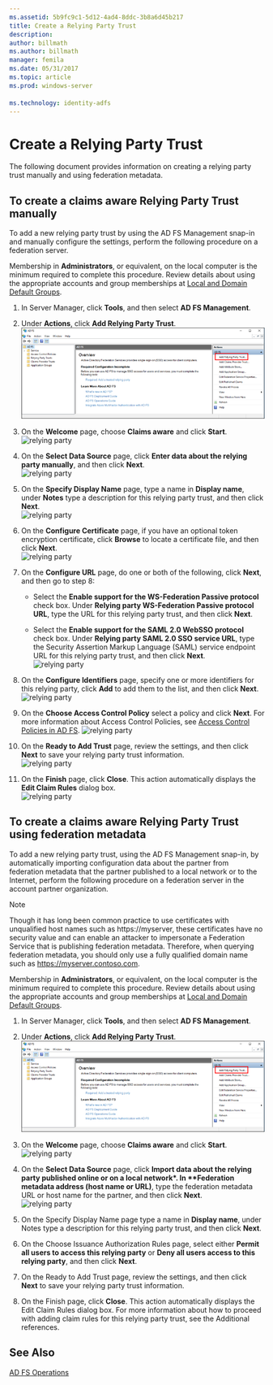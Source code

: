 ```yaml
---
ms.assetid: 5b9fc9c1-5d12-4ad4-8ddc-3b8a6d45b217
title: Create a Relying Party Trust
description:
author: billmath
ms.author: billmath
manager: femila
ms.date: 05/31/2017
ms.topic: article
ms.prod: windows-server

ms.technology: identity-adfs
---
```




# Create a Relying Party Trust


The following document provides information on creating a relying party trust manually and using federation metadata.
  
## To create a claims aware Relying Party Trust manually 

To add a new relying party trust by using the AD FS Management snap\-in and manually configure the settings, perform the following procedure on a federation server.  

Membership in **Administrators**, or equivalent, on the local computer is the minimum required to complete this procedure.  Review details about using the appropriate accounts and group memberships at [Local and Domain Default Groups](https://go.microsoft.com/fwlink/?LinkId=83477).
  
1. In Server Manager, click **Tools**, and then select **AD FS Management**.  
  
2.  Under **Actions**, click **Add Relying Party Trust**.  
![relying party](media/Create-a-Relying-Party-Trust/addtrust1.PNG)   

3.  On the **Welcome** page, choose **Claims aware** and click **Start**.  
![relying party](media/Create-a-Relying-Party-Trust/addtrust2.PNG) 
  
4.  On the **Select Data Source** page, click **Enter data about the relying party manually**, and then click **Next**.  
![relying party](media/Create-a-Relying-Party-Trust/addtrust3.PNG) 
  
5.  On the **Specify Display Name** page, type a name in **Display name**, under **Notes** type a description for this relying party trust, and then click **Next**.  
![relying party](media/Create-a-Relying-Party-Trust/addtrust4.PNG) 

6. On the **Configure Certificate** page, if you have an optional token encryption certificate, click **Browse** to locate a certificate file, and then click **Next**.  
![relying party](media/Create-a-Relying-Party-Trust/addtrust5.PNG) 

7.  On the **Configure URL** page, do one or both of the following, click **Next**, and then go to step 8:  
  
    -   Select the **Enable support for the WS\-Federation Passive protocol** check box. Under **Relying party WS\-Federation Passive protocol URL**, type the URL for this relying party trust, and then click **Next**.  
  
    -   Select the **Enable support for the SAML 2.0 WebSSO protocol** check box. Under **Relying party SAML 2.0 SSO service URL**, type the Security Assertion Markup Language \(SAML\) service endpoint URL for this relying party trust, and then click **Next**.  
![relying party](media/Create-a-Relying-Party-Trust/addtrust6.PNG)   

8. On the **Configure Identifiers** page, specify one or more identifiers for this relying party, click **Add** to add them to the list, and then click **Next**.  
![relying party](media/Create-a-Relying-Party-Trust/addtrust8.PNG)
  
9.  On the **Choose Access Control Policy** select a policy and click **Next**.  For more information about Access Control Policies, see [Access Control Policies in AD FS](Access-Control-Policies-in-AD-FS.md). 
![relying party](media/Create-a-Relying-Party-Trust/addtrust9.PNG)

10. On the **Ready to Add Trust** page, review the settings, and then click **Next** to save your relying party trust information.  
   ![relying party](media/Create-a-Relying-Party-Trust/addtrust10.PNG) 
11. On the **Finish** page, click **Close**. This action automatically displays the **Edit Claim Rules** dialog box.  
![relying party](media/Create-a-Relying-Party-Trust/addtrust11.PNG) 

## To create a claims aware Relying Party Trust using federation metadata

To add a new relying party trust, using the AD FS Management snap-in, by automatically importing configuration data about the partner from federation metadata that the partner published to a local network or to the Internet, perform the following procedure on a federation server in the account partner organization.

>[!NOTE]
>Though it has long been common practice to use certificates with unqualified host names such as https://myserver, these certificates have no security value and can enable an attacker to impersonate a Federation Service that is publishing federation metadata. Therefore, when querying federation metadata, you should only use a fully qualified domain name such as https://myserver.contoso.com.

Membership in **Administrators**, or equivalent, on the local computer is the minimum required to complete this procedure.  Review details about using the appropriate accounts and group memberships at [Local and Domain Default Groups](https://go.microsoft.com/fwlink/?LinkId=83477).


1. In Server Manager, click **Tools**, and then select **AD FS Management**.  
  
2. Under **Actions**, click **Add Relying Party Trust**.  
   ![relying party](media/Create-a-Relying-Party-Trust/addtrust1.PNG)   

3. On the **Welcome** page, choose **Claims aware** and click **Start**.  
   ![relying party](media/Create-a-Relying-Party-Trust/addtrust2.PNG) 
  
4. On the **Select Data Source** page, click <strong>Import data about the relying party published online or on a local network*. In **Federation metadata address (host name or URL)</strong>, type the federation metadata URL or host name for the partner, and then click **Next**.  
   ![relying party](media/Create-a-Relying-Party-Trust/addtrust12.PNG) 

5. On the Specify Display Name page type a name in **Display name**, under Notes type a description for this relying party trust, and then click **Next**.

6. On the Choose Issuance Authorization Rules page, select either **Permit all users to access this relying party** or **Deny all users access to this relying party**, and then click **Next**.

7. On the Ready to Add Trust page, review the settings, and then click **Next** to save your relying party trust information.

8. On the Finish page, click **Close**. This action automatically displays the Edit Claim Rules dialog box. For more information about how to proceed with adding claim rules for this relying party trust, see the Additional references.




## See Also  
[AD FS Operations](../../ad-fs/AD-FS-2016-Operations.md) 
